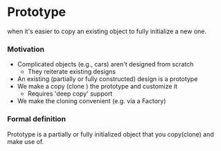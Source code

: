 # Prototype

when it's easier to copy an existing object to fully initialize a new one.


### Motivation

- Complicated objects (e.g., cars) aren't designed from scratch
    * They reiterate existing designs
- An existing (partially or fully constructed) design is a prototype
- We make a copy (clone ) the prototype and customize it
    * Requires 'deep copy' support
- We make the cloning convenient (e.g. via a Factory)

### Formal definition
Prototype is a partially or fully initialized object that you copy(clone) and make use of.
